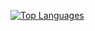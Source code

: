 [![Top Languages](https://github-readme-stats.vercel.app/api/top-langs/?username=vvulpes0&layout=compact)](https://github.com/vvulpes0)
